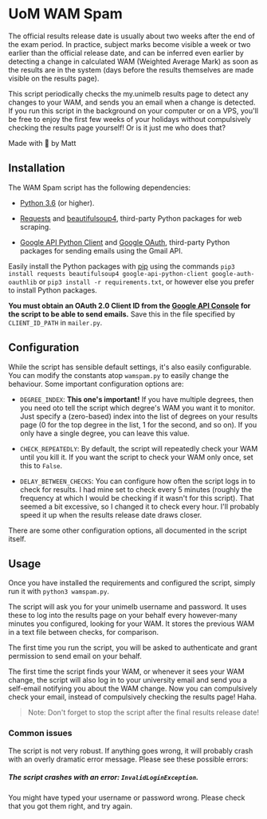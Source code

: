 # UoM WAM Spam

The official results release date is usually about two weeks after the end of the exam period. In practice, subject marks become visible a week or two earlier than the official release date, and can be inferred even earlier by detecting a change in calculated WAM (Weighted Average Mark) as soon as the results are in the system (days before the results themselves are made visible on the results page).

This script periodically checks the my.unimelb results page to detect any changes to your WAM, and sends you an email when a change is detected. If you run this script in the background on your computer or on a VPS, you'll be free to enjoy the first few weeks of your holidays without compulsively checking the results page yourself! Or is it just me who does that?

Made with :purple_heart: by Matt


## Installation

The WAM Spam script has the following dependencies:

* [Python 3.6](https://www.python.org/) (or higher).

* [Requests](https://2.python-requests.org/en/master/) and [beautifulsoup4](https://www.crummy.com/software/BeautifulSoup/bs4/doc/), third-party Python packages for web scraping.

* [Google API Python Client](https://github.com/googleapis/google-api-python-client) and [Google OAuth](https://github.com/googleapis/google-auth-library-python-oauthlib), third-party Python packages for sending emails using the Gmail API.

Easily install the Python packages with [pip](https://pypi.python.org/pypi/pip) using the commands `pip3 install requests beautifulsoup4 google-api-python-client google-auth-oauthlib` or `pip3 install -r requirements.txt`, or however else you prefer to install Python packages.

**You must obtain an OAuth 2.0 Client ID from the [Google API Console](https://console.developers.google.com) for the script to be able to send emails.** Save this in the file specified by `CLIENT_ID_PATH` in `mailer.py`.


## Configuration

While the script has sensible default settings, it's also easily configurable. You can modify the constants atop `wamspam.py` to easily change the behaviour. Some important configuration options are:

* `DEGREE_INDEX`: **This one's important!** If you have multiple degrees, then you need oto tell the script which degree's WAM you want it to monitor. Just specify a (zero-based) index into the list of degrees on your results page (0 for the top degree in the list, 1 for the second, and so on). If you only have a single degree, you can leave this value.


* `CHECK_REPEATEDLY`: By default, the script will repeatedly check your WAM until you kill it. If you want the script to check your WAM only once, set this to `False`.

* `DELAY_BETWEEN_CHECKS`: You can configure how often the script logs in to check for results. I had mine set to check every 5 minutes (roughly the frequency at which I would be checking if it wasn't for this script). That seemed a bit excessive, so I changed it to check every hour. I'll probably speed it up when the results release date draws closer.

There are some other configuration options, all documented in the script itself.

## Usage

Once you have installed the requirements and configured the script, simply run it with `python3 wamspam.py`.

The script will ask you for your unimelb username and password. It uses these to log into the results page on your behalf every however-many minutes you configured, looking for your WAM. It stores the previous WAM in a text file between checks, for comparison.

The first time you run the script, you will be asked to authenticate and grant permission to send email on your behalf.

The first time the script finds your WAM, or whenever it sees your WAM change, the script will also log in to your university email and send you a self-email notifying you about the WAM change. Now you can compulsively check your email, instead of compulsively checking the results page! Haha.

> Note: Don't forget to stop the script after the final results release date!

### Common issues

The script is not very robust. If anything goes wrong, it will probably crash with an overly dramatic error message. Please see these possible errors:

##### The script crashes with an error: `InvalidLoginException`.

You might have typed your username or password wrong. Please check that you got them right, and try again.

